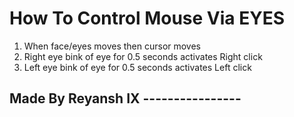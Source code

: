 # How To Control Mouse Via EYES

1. When face/eyes moves then cursor moves
2. Right eye bink of eye for 0.5 seconds activates Right click
3. Left eye bink of eye for 0.5 seconds activates Left click

## Made By Reyansh IX ----------------
